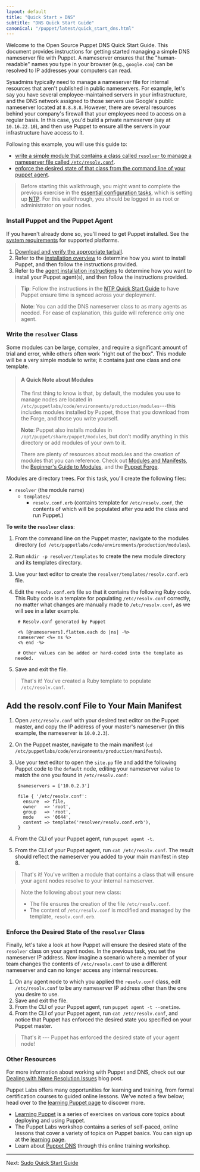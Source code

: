 ```yaml
---
layout: default
title: "Quick Start » DNS"
subtitle: "DNS Quick Start Guide"
canonical: "/puppet/latest/quick_start_dns.html"
---
```


[downloads]: http://info.puppetlabs.com/download-pe.html
[sys_req]: ./install_system_requirements.html
[agent_install]: ./install_agents.html
[install_overview]: ./install_basic.html

Welcome to the Open Source Puppet DNS Quick Start Guide. This document provides instructions for getting started managing a simple DNS nameserver file with Puppet. A nameserver ensures that the "human-readable" names you type in your browser (e.g., `google.com`) can be resolved to IP addresses your computers can read.

Sysadmins typically need to manage a nameserver file for internal resources that aren't published in public nameservers. For example, let's say you have several employee-maintained servers in your infrastructure, and the DNS network assigned to those servers use Google's public nameserver located at `8.8.8.8`. However, there are several resources behind your company's firewall that your employees need to access on a regular basis. In this case, you'd build a private nameserver (say at `10.16.22.10`), and then use Puppet to ensure all the servers in your infrastructure have access to it.

Following this example, you will use this guide to:

* [write a simple module that contains a class called `resolver` to manage a nameserver file called `/etc/resolv.conf`](#write-the-resolver-class).
* [enforce the desired state of that class from the command line of your puppet agent](#enforce-the-desired-state-of-the-resolver-class).

> Before starting this walkthrough, you might want to complete the previous exercise in the [essential configuration tasks](./quick_start_essential_config.html), which is setting up [NTP](./quick_start_ntp). For this walkthrough, you should be logged in as root or administrator on your nodes.

### Install Puppet and the Puppet Agent

If you haven't already done so, you'll need to get Puppet installed. See the [system requirements][sys_req] for supported platforms.

1. [Download and verify the appropriate tarball][downloads].
2. Refer to the [installation overview][install_overview] to determine how you want to install Puppet, and then follow the instructions provided.
3. Refer to the [agent installation instructions][agent_install] to determine how you want to install your Puppet agent(s), and then follow the instructions provided.

>**Tip**: Follow the instructions in the [NTP Quick Start Guide](./quick_start_ntp.html) to have Puppet ensure time is synced across your deployment.

>**Note**: You can add the DNS nameserver class to as many agents as needed. For ease of explanation, this guide will reference only one agent.

### Write the `resolver` Class

Some modules can be large, complex, and require a significant amount of trial and error, while others often work "right out of the box". This module will be a very simple module to write; it contains just one class and one template.

> #### A Quick Note about Modules
>
>The first thing to know is that, by default, the modules you use to manage nodes are located in `/etc/puppetlabs/code/environments/production/modules`---this includes modules installed by Puppet, those that you download from the Forge, and those you write yourself.
>
>**Note**: Puppet also installs modules in `/opt/puppet/share/puppet/modules`, but don’t modify anything in this directory or add modules of your own to it.
>
>There are plenty of resources about modules and the creation of modules that you can reference. Check out [Modules and Manifests](./puppet_modules_manifests.html), the [Beginner's Guide to Modules](/guides/module_guides/bgtm.html), and the [Puppet Forge](https://forge.puppetlabs.com/).

Modules are directory trees. For this task, you'll create the following files:

 - `resolver` (the module name)
   - `templates/`
      - `resolv.conf.erb` (contains template for `/etc/resolv.conf`, the contents of which will be populated after you add the class and run Puppet.)

**To write the `resolver` class**:

1. From the command line on the Puppet master, navigate to the modules directory (`cd /etc/puppetlabs/code/environments/production/modules`).

2. Run `mkdir -p resolver/templates` to create the new module directory and its templates directory.

3. Use your text editor to create the `resolver/templates/resolv.conf.erb` file.

4. Edit the `resolv.conf.erb` file so that it contains the following Ruby code. This Ruby code is a template for populating `/etc/resolv.conf` correctly, no matter what changes are manually made to `/etc/resolv.conf`, as we will see in a later example.

        # Resolv.conf generated by Puppet

        <% [@nameservers].flatten.each do |ns| -%>
        nameserver <%= ns %>
        <% end -%>

        # Other values can be added or hard-coded into the template as needed.

5. Save and exit the file.

> That's it! You've created a Ruby template to populate `/etc/resolv.conf`.

## Add the resolv.conf File to Your Main Manifest

1. Open `/etc/resolv.conf` with your desired text editor on the Puppet master, and copy the IP address of your master's nameserver (in this example, the nameserver is `10.0.2.3`).

2. On the Puppet master, navigate to the main manifest (`cd /etc/puppetlabs/code/environments/production/manifests`).
3. Use your text editor to open the `site.pp` file and add the following Puppet code to the `default` node, editing your nameserver value to match the one you found in `/etc/resolv.conf`:

        $nameservers = ['10.0.2.3']
        
        file { '/etc/resolv.conf':
          ensure  => file,
          owner   => 'root',
          group   => 'root',
          mode    => '0644',
          content => template('resolver/resolv.conf.erb'),
        }
      
4. From the CLI of your Puppet agent, run `puppet agent -t`.
5. From the CLI of your Puppet agent, run `cat /etc/resolv.conf`. The result should reflect the nameserver you added to your main manifest in step 8.

> That's it! You've written a module that contains a class that will ensure your agent nodes resolve to your internal nameserver. 

> Note the following about your new class:
>
> * The file ensures the creation of the file `/etc/resolv.conf`.
> * The content of `/etc/resolv.conf` is modified and managed by the template, `resolv.conf.erb`. 

### Enforce the Desired State of the `resolver` Class

Finally, let's take a look at how Puppet will ensure the desired state of the `resolver` class on your agent nodes. In the previous task, you set the nameserver IP address. Now imagine a scenario where a member of your team changes the contents of `/etc/resolv.conf` to use a different nameserver and can no longer access any internal resources.

1. On any agent node to which you applied the `resolv.conf` class, edit `/etc/resolv.conf` to be any  nameserver IP address other than the one you desire to use.
2. Save and exit the file.
3. From the CLI of your Puppet agent, run `puppet agent -t --onetime`.
4. From the CLI of your Puppet agent, run `cat /etc/resolv.conf`, and notice that Puppet has enforced the desired state you specified on your Puppet master.

> That's it --- Puppet has enforced the desired state of your agent node!

### Other Resources

For more information about working with Puppet and DNS, check out our [Dealing with Name Resolution Issues](http://puppetlabs.com/blog/resolving-dns-issues) blog post.

Puppet Labs offers many opportunities for learning and training, from formal certification courses to guided online lessons. We've noted a few below; head over to the [learning Puppet page](https://puppetlabs.com/learn) to discover more.

* [Learning Puppet](http://docs.puppetlabs.com/learning/) is a series of exercises on various core topics about deploying and using Puppet.
* The Puppet Labs workshop contains a series of self-paced, online lessons that cover a variety of topics on Puppet basics. You can sign up at the [learning page](https://puppetlabs.com/learn).
* Learn about [Puppet DNS](https://puppetlabs.com/learn/puppet-dns) through this online training workshop.

----------

Next: [Sudo Quick Start Guide](./quick_start_sudo.html)

